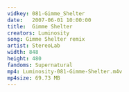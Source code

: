 ```yaml
---
vidkey: 081-Gimme_Shelter
date:   2007-06-01 10:00:00
title:  Gimme Shelter
creators: Luminosity
song: Gimme Shelter remix
artist: StereoLab
width: 848
height: 480
fandoms: Supernatural
mp4: Luminosity-081-Gimme-Shelter.m4v
mp4size: 69.73 MB
---
```


  <div>
  
  </div>
  
